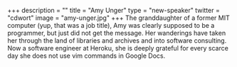 +++
description = ""
title = "Amy Unger"
type = "new-speaker"
twitter = "cdwort"
image = "amy-unger.jpg"
+++
The granddaughter of a former MIT computer (yup, that was a job title), Amy was clearly supposed to be a programmer, but just did not get the message. Her wanderings have taken her through the land of libraries and archives and into software consulting. Now a software engineer at Heroku, she is deeply grateful for every scarce day she does not use vim commands in Google Docs.